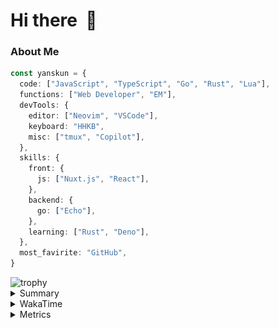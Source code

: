# Hi there&nbsp; :wave:

### About Me

```ts
const yanskun = {
  code: ["JavaScript", "TypeScript", "Go", "Rust", "Lua"],
  functions: ["Web Developer", "EM"],
  devTools: {
    editor: ["Neovim", "VSCode"],
    keyboard: "HHKB",
    misc: ["tmux", "Copilot"],
  },
  skills: {
    front: {
      js: ["Nuxt.js", "React"],
    },
    backend: {
      go: ["Echo"],
    },
    learning: ["Rust", "Deno"],
  },
  most_favirite: "GitHub",
}
```
<!-- https://github.com/ryo-ma/github-profile-trophy -->
<img src="https://github-profile-trophy.vercel.app/?username=yanskun&theme=onedark&column=3" alt="trophy">


<details>
  <summary>Summary</summary>
  <!-- https://github.com/vn7n24fzkq/github-profile-summary-cards -->
<picture>
  <source media="(prefers-color-scheme: dark)" srcset="https://raw.githubusercontent.com/yanskun/yanskun/master/profile-summary-card-output/nord_dark/0-profile-details.svg">
 <img src="https://raw.githubusercontent.com/yanskun/yanskun/master/profile-summary-card-output/default/0-profile-details.svg">
</picture>
<br>
<picture>
  <source media="(prefers-color-scheme: dark)" srcset="https://raw.githubusercontent.com/yanskun/yanskun/master/profile-summary-card-output/nord_dark/1-repos-per-language.svg">
 <img src="https://raw.githubusercontent.com/yanskun/yanskun/master/profile-summary-card-output/default/1-repos-per-language.svg">
</picture>
<picture>
  <source media="(prefers-color-scheme: dark)" srcset="https://raw.githubusercontent.com/yanskun/yanskun/master/profile-summary-card-output/nord_dark/2-most-commit-language.svg">
 <img src="https://raw.githubusercontent.com/yanskun/yanskun/master/profile-summary-card-output/default/2-most-commit-language.svg">
</picture>
<br>
<picture>
  <source media="(prefers-color-scheme: dark)" srcset="https://raw.githubusercontent.com/yanskun/yanskun/master/profile-summary-card-output/nord_dark/3-stats.svg">
 <img src="https://raw.githubusercontent.com/yanskun/yanskun/master/profile-summary-card-output/default/3-stats.svg">
</picture>
<picture>
  <source media="(prefers-color-scheme: dark)" srcset="https://raw.githubusercontent.com/yanskun/yanskun/master/profile-summary-card-output/nord_dark/4-productive-time.svg">
 <img src="https://raw.githubusercontent.com/yanskun/yanskun/master/profile-summary-card-output/default/4-productive-time.svg">
</picture>

</details>

<details>
  <summary>WakaTime</summary>
<!--START_SECTION:waka-->
![Code Time](http://img.shields.io/badge/Code%20Time-1%2C034%20hrs%2040%20mins-blue)

**🐱 My GitHub Data** 

> 📦 131.1 kB Used in GitHub's Storage 
 > 
> 🏆 1,581 Contributions in the Year 2024
 > 
> 💼 Opted to Hire
 > 
> 📜 111 Public Repositories 
 > 
> 🔑 3 Private Repositories 
 > 
**I'm an Early 🐤** 

```text
🌞 Morning                2200 commits        ███░░░░░░░░░░░░░░░░░░░░░░   12.85 % 
🌆 Daytime                7981 commits        ████████████░░░░░░░░░░░░░   46.62 % 
🌃 Evening                4390 commits        ██████░░░░░░░░░░░░░░░░░░░   25.64 % 
🌙 Night                  2550 commits        ████░░░░░░░░░░░░░░░░░░░░░   14.89 % 
```
📅 **I'm Most Productive on Tuesday** 

```text
Monday                   2173 commits        ███░░░░░░░░░░░░░░░░░░░░░░   12.69 % 
Tuesday                  3865 commits        ██████░░░░░░░░░░░░░░░░░░░   22.57 % 
Wednesday                2900 commits        ████░░░░░░░░░░░░░░░░░░░░░   16.94 % 
Thursday                 2826 commits        ████░░░░░░░░░░░░░░░░░░░░░   16.51 % 
Friday                   1863 commits        ███░░░░░░░░░░░░░░░░░░░░░░   10.88 % 
Saturday                 1573 commits        ██░░░░░░░░░░░░░░░░░░░░░░░   09.19 % 
Sunday                   1921 commits        ███░░░░░░░░░░░░░░░░░░░░░░   11.22 % 
```


📊 **This Week I Spent My Time On** 

```text
🕑︎ Time Zone: Asia/Tokyo

💬 Programming Languages: 
TypeScript               26 hrs 7 mins       ██████████████████████░░░   87.25 % 
JSON                     1 hr 42 mins        █░░░░░░░░░░░░░░░░░░░░░░░░   05.73 % 
YAML                     39 mins             █░░░░░░░░░░░░░░░░░░░░░░░░   02.21 % 
Markdown                 31 mins             ░░░░░░░░░░░░░░░░░░░░░░░░░   01.78 % 
Other                    11 mins             ░░░░░░░░░░░░░░░░░░░░░░░░░   00.62 % 

🔥 Editors: 
VS Code                  28 hrs 32 mins      ████████████████████████░   95.35 % 
Neovim                   1 hr 23 mins        █░░░░░░░░░░░░░░░░░░░░░░░░   04.65 % 

💻 Operating System: 
Mac                      29 hrs 56 mins      █████████████████████████   100.00 % 
```


 Last Updated on 28/07/2024 06:06:08 UTC
<!--END_SECTION:waka-->
</details>

<details>
  <summary>Metrics</summary>
  <img src="https://github.com/yanskun/yanskun/blob/main/github-metrics.svg" alt="Metrics">
</details>
